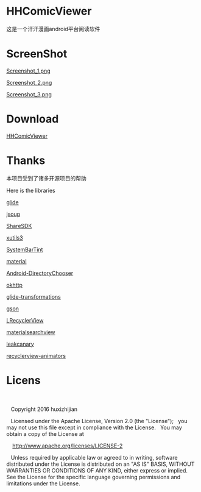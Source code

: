 # HHComicViewer

这是一个汗汗漫画android平台阅读软件

# ScreenShot

[Screenshot_1.png](https://github.com/huxizhijian/HHComicViewer/blob/master/art/Screenshot_1.png)

[Screenshot_2.png](https://github.com/huxizhijian/HHComicViewer/blob/master/art/Screenshot_2.png)

[Screenshot_3.png](https://github.com/huxizhijian/HHComicViewer/blob/master/art/Screenshot_3.png)

# Download

[HHComicViewer](https://github.com/huxizhijian/HHComicViewer/releases)

# Thanks

本项目受到了诸多开源项目的帮助

Here is the libraries


[glide](https://github.com/bumptech/glide)

[jsoup](https://jsoup.org/)

[ShareSDK](http://www.mob.com/)

[xutils3](https://github.com/wyouflf/xUtils3)

[SystemBarTint](https://github.com/jgilfelt/SystemBarTint)

[material](https://github.com/rey5137/material)

[Android-DirectoryChooser](https://github.com/passy/Android-DirectoryChooser)

[okhttp](https://github.com/square/okhttp)

[glide-transformations](https://github.com/wasabeef/glide-transformations)

[gson](https://github.com/google/gson)

[LRecyclerView](https://github.com/jdsjlzx/LRecyclerView)

[materialsearchview](https://github.com/Mauker1/MaterialSearchView)

[leakcanary](https://github.com/square/leakcanary)

[recyclerview-animators](https://github.com/wasabeef/recyclerview-animators)

# Licens
    

    Copyright 2016 huxizhijian

    Licensed under the Apache License, Version 2.0 (the "License");
    you may not use this file except in compliance with the License.
    You may obtain a copy of the License at

       http://www.apache.org/licenses/LICENSE-2

    Unless required by applicable law or agreed to in writing, software
    distributed under the License is distributed on an "AS IS" BASIS,
    WITHOUT WARRANTIES OR CONDITIONS OF ANY KIND, either express or implied.
    See the License for the specific language governing permissions and
    limitations under the License.
